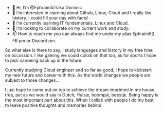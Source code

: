 - 👋 Hi, I’m @Ephraim52/aka Dominic
- 👀 I’m interested in learning about Github, Linux, Cloud and I really like history. I could fill your day with facts!
- 🌱 I’m currently learning IT fundamentals, Linux and Cloud.
- 💞️ I’m looking to collaborate on my current work and study.
- 📫 How to reach me you can always find me under my alias Ephraim52. FB pm or Discord pm.

So what else is there to say, I study languages and history in my free time on occossion. I like gaming we could collab on that too, as for sports 
I hope to pick canoeing back up in the future. 

Currently studying Cloud engineer and so far so good, I hope to kickstart my new future and career with this. As the world changes we people are subject 
to those changes...

I just hope to come out on top to achieve the dream imprinted in me house, tree, pet as we would say in Dutch; Huisje, boompje, beestje. Being happy is 
the most important part about this. When I collab with people I do my best to leave positive thoughts and memories behind.

<!---
Ephraim52/Ephraim52 is a ✨ special ✨ repository because its `README.md` (this file) appears on your GitHub profile.
You can click the Preview link to take a look at your changes.
--->
